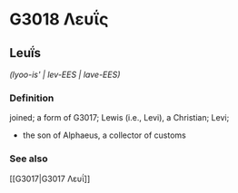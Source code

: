 # G3018 Λευΐς

## Leuḯs

_(lyoo-is' | lev-EES | lave-EES)_

### Definition

joined; a form of G3017; Lewis (i.e., Levi), a Christian; Levi; 

- the son of Alphaeus, a collector of customs

### See also

[[G3017|G3017 Λευΐ]]
